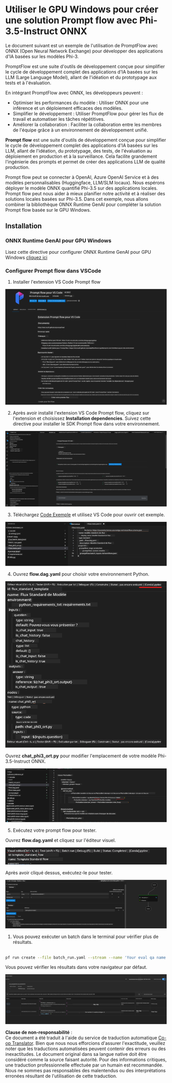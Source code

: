 <!--
CO_OP_TRANSLATOR_METADATA:
{
  "original_hash": "92e7dac1e5af0dd7c94170fdaf6860fe",
  "translation_date": "2025-03-27T11:09:09+00:00",
  "source_file": "md\\02.Application\\01.TextAndChat\\Phi3\\UsingPromptFlowWithONNX.md",
  "language_code": "fr"
}
-->
# Utiliser le GPU Windows pour créer une solution Prompt flow avec Phi-3.5-Instruct ONNX

Le document suivant est un exemple de l'utilisation de PromptFlow avec ONNX (Open Neural Network Exchange) pour développer des applications d'IA basées sur les modèles Phi-3.

PromptFlow est une suite d'outils de développement conçue pour simplifier le cycle de développement complet des applications d'IA basées sur les LLM (Large Language Model), allant de l'idéation et du prototypage aux tests et à l'évaluation.

En intégrant PromptFlow avec ONNX, les développeurs peuvent :

- Optimiser les performances du modèle : Utiliser ONNX pour une inférence et un déploiement efficaces des modèles.
- Simplifier le développement : Utiliser PromptFlow pour gérer les flux de travail et automatiser les tâches répétitives.
- Améliorer la collaboration : Faciliter la collaboration entre les membres de l'équipe grâce à un environnement de développement unifié.

**Prompt flow** est une suite d'outils de développement conçue pour simplifier le cycle de développement complet des applications d'IA basées sur les LLM, allant de l'idéation, du prototypage, des tests, de l'évaluation au déploiement en production et à la surveillance. Cela facilite grandement l'ingénierie des prompts et permet de créer des applications LLM de qualité production.

Prompt flow peut se connecter à OpenAI, Azure OpenAI Service et à des modèles personnalisables (Huggingface, LLM/SLM locaux). Nous espérons déployer le modèle ONNX quantifié Phi-3.5 sur des applications locales. Prompt flow peut nous aider à mieux planifier notre activité et à réaliser des solutions locales basées sur Phi-3.5. Dans cet exemple, nous allons combiner la bibliothèque ONNX Runtime GenAI pour compléter la solution Prompt flow basée sur le GPU Windows.

## **Installation**

### **ONNX Runtime GenAI pour GPU Windows**

Lisez cette directive pour configurer ONNX Runtime GenAI pour GPU Windows [cliquez ici](./ORTWindowGPUGuideline.md)

### **Configurer Prompt flow dans VSCode**

1. Installer l'extension VS Code Prompt flow

![pfvscode](../../../../../../translated_images/pfvscode.79f42ae5dd93ed35c19d6d978ae75831fef40e0b8440ee48b893b5a0597d2260.fr.png)

2. Après avoir installé l'extension VS Code Prompt flow, cliquez sur l'extension et choisissez **Installation dependencies**. Suivez cette directive pour installer le SDK Prompt flow dans votre environnement.

![pfsetup](../../../../../../translated_images/pfsetup.0c82d99c7760aac29833b37faf4329e67e22279b1c5f37a73724dfa9ebaa32ee.fr.png)

3. Téléchargez [Code Exemple](../../../../../../code/09.UpdateSamples/Aug/pf/onnx_inference_pf) et utilisez VS Code pour ouvrir cet exemple.

![pfsample](../../../../../../translated_images/pfsample.7bf40b133a558d86356dd6bc0e480bad2659d9c5364823dae9b3e6784e6f2d25.fr.png)

4. Ouvrez **flow.dag.yaml** pour choisir votre environnement Python.

![pfdag](../../../../../../translated_images/pfdag.c5eb356fa3a96178cd594de9a5da921c4bbe646a9946f32aa20d344ccbeb51a0.fr.png)

   Ouvrez **chat_phi3_ort.py** pour modifier l'emplacement de votre modèle Phi-3.5-Instruct ONNX.

![pfphi](../../../../../../translated_images/pfphi.fff4b0afea47c92c8481174dbf3092823906fca5b717fc642f78947c3e5bbb39.fr.png)

5. Exécutez votre prompt flow pour tester.

Ouvrez **flow.dag.yaml** et cliquez sur l'éditeur visuel.

![pfv](../../../../../../translated_images/pfv.7af6ecd65784a98558b344ba69b5ba6233876823fb435f163e916a632394fc1e.fr.png)

Après avoir cliqué dessus, exécutez-le pour tester.

![pfflow](../../../../../../translated_images/pfflow.9697e0fda67794bb0cf4b78d52e6f5a42002eec935bc2519933064afbbdd34f0.fr.png)

1. Vous pouvez exécuter un batch dans le terminal pour vérifier plus de résultats.

```bash

pf run create --file batch_run.yaml --stream --name 'Your eval qa name'    

```

Vous pouvez vérifier les résultats dans votre navigateur par défaut.

![pfresult](../../../../../../translated_images/pfresult.972eb57dd5bec646e1aa01148991ba8959897efea396e42cf9d7df259444878d.fr.png)

**Clause de non-responsabilité** :  
Ce document a été traduit à l'aide du service de traduction automatique [Co-op Translator](https://github.com/Azure/co-op-translator). Bien que nous nous efforcions d'assurer l'exactitude, veuillez noter que les traductions automatisées peuvent contenir des erreurs ou des inexactitudes. Le document original dans sa langue native doit être considéré comme la source faisant autorité. Pour des informations critiques, une traduction professionnelle effectuée par un humain est recommandée. Nous ne sommes pas responsables des malentendus ou des interprétations erronées résultant de l'utilisation de cette traduction.